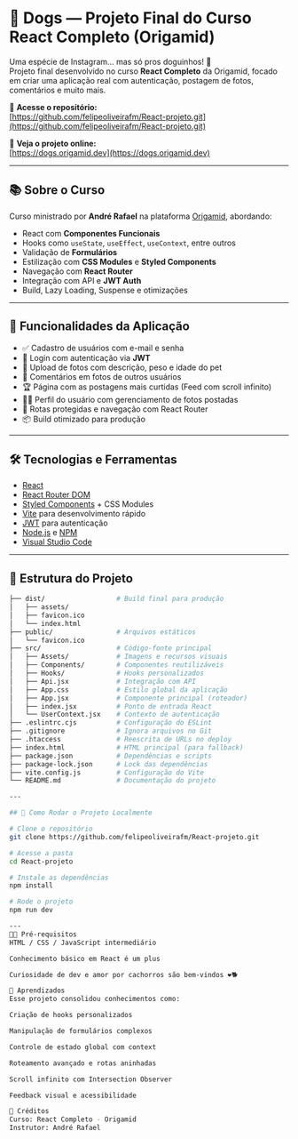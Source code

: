 # 🐶 Dogs — Projeto Final do Curso React Completo (Origamid)

Uma espécie de Instagram... mas só pros doguinhos! 🐾  
Projeto final desenvolvido no curso **React Completo** da Origamid, focado em criar uma aplicação real com autenticação, postagem de fotos, comentários e muito mais.

🔗 **Acesse o repositório:**  
[https://github.com/felipeoliveirafm/React-projeto.git](https://github.com/felipeoliveirafm/React-projeto.git)

🔗 **Veja o projeto online:**  
[https://dogs.origamid.dev](https://dogs.origamid.dev)

---

## 📚 Sobre o Curso

Curso ministrado por **André Rafael** na plataforma [Origamid](https://www.origamid.com/), abordando:

- React com **Componentes Funcionais**
- Hooks como `useState`, `useEffect`, `useContext`, entre outros
- Validação de **Formulários**
- Estilização com **CSS Modules** e **Styled Components**
- Navegação com **React Router**
- Integração com API e **JWT Auth**
- Build, Lazy Loading, Suspense e otimizações
---

## 🚀 Funcionalidades da Aplicação

- ✅ Cadastro de usuários com e-mail e senha
- 🔐 Login com autenticação via **JWT**
- 🐾 Upload de fotos com descrição, peso e idade do pet
- 💬 Comentários em fotos de outros usuários
- 🏆 Página com as postagens mais curtidas (Feed com scroll infinito)
- 🧑‍💼 Perfil do usuário com gerenciamento de fotos postadas
- 🔄 Rotas protegidas e navegação com React Router
- 📦 Build otimizado para produção

---

## 🛠️ Tecnologias e Ferramentas

- [React](https://reactjs.org/)
- [React Router DOM](https://reactrouter.com/)
- [Styled Components](https://styled-components.com/) + CSS Modules
- [Vite](https://vitejs.dev/) para desenvolvimento rápido
- [JWT](https://jwt.io/) para autenticação
- [Node.js](https://nodejs.org/) e [NPM](https://www.npmjs.com/)
- [Visual Studio Code](https://code.visualstudio.com/)

---

## 📁 Estrutura do Projeto

```bash
├── dist/                  # Build final para produção
│   ├── assets/
│   ├── favicon.ico
│   └── index.html
├── public/                # Arquivos estáticos
│   └── favicon.ico
├── src/                   # Código-fonte principal
│   ├── Assets/            # Imagens e recursos visuais
│   ├── Components/        # Componentes reutilizáveis
│   ├── Hooks/             # Hooks personalizados
│   ├── Api.jsx            # Integração com API
│   ├── App.css            # Estilo global da aplicação
│   ├── App.jsx            # Componente principal (roteador)
│   ├── index.jsx          # Ponto de entrada React
│   └── UserContext.jsx    # Contexto de autenticação
├── .eslintrc.cjs          # Configuração do ESLint
├── .gitignore             # Ignora arquivos no Git
├── .htaccess              # Reescrita de URLs no deploy
├── index.html             # HTML principal (para fallback)
├── package.json           # Dependências e scripts
├── package-lock.json      # Lock das dependências
├── vite.config.js         # Configuração do Vite
└── README.md              # Documentação do projeto

---

## 🧪 Como Rodar o Projeto Localmente

# Clone o repositório
git clone https://github.com/felipeoliveirafm/React-projeto.git

# Acesse a pasta
cd React-projeto

# Instale as dependências
npm install

# Rode o projeto
npm run dev

---
👨‍🎓 Pré-requisitos
HTML / CSS / JavaScript intermediário

Conhecimento básico em React é um plus

Curiosidade de dev e amor por cachorros são bem-vindos ❤️🐕

🧠 Aprendizados
Esse projeto consolidou conhecimentos como:

Criação de hooks personalizados

Manipulação de formulários complexos

Controle de estado global com context

Roteamento avançado e rotas aninhadas

Scroll infinito com Intersection Observer

Feedback visual e acessibilidade

📌 Créditos
Curso: React Completo - Origamid
Instrutor: André Rafael

